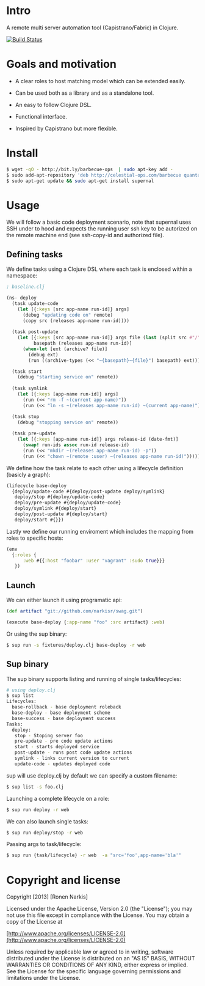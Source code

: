 # Intro

A remote multi server automation tool (Capistrano/Fabric) in Clojure.


[![Build Status](https://travis-ci.org/celestial-ops/supernal.png)](https://travis-ci.org/celestial-ops/supernal)

# Goals and motivation
 
 * A clear roles to host matching model which can be extended easily.
 
 * Can be used both as a library and as a standalone tool.

 * An easy to follow Clojure DSL. 

 * Functional interface.

 * Inspired by Capistrano but more flexible.

# Install 

```bash 
$ wget -qO - http://bit.ly/barbecue-ops  | sudo apt-key add -
$ sudo add-apt-repository 'deb http://celestial-ops.com/barbecue quantal main'
$ sudo apt-get update && sudo apt-get install supernal
```

# Usage

We will follow a basic code deployment scenario, note that supernal uses SSH under to hood and expects the running user ssh key to be autorized on the remote machine end (see ssh-copy-id and authorized file).

## Defining tasks

We define tasks using a Clojure DSL where each task is enclosed within a namespace:

```clojure
; baseline.clj

(ns- deploy 
  (task update-code
    (let [{:keys [src app-name run-id]} args]
      (debug "updating code on" remote) 
      (copy src (releases app-name run-id)))) 
 
  (task post-update
    (let [{:keys [src app-name run-id]} args file (last (split src #"/")) 
          basepath (releases app-name run-id)]
      (when-let [ext (archive? file)]
        (debug ext)
        (run ((archive-types (<< "~{basepath}~{file}") basepath) ext)))))

  (task start 
    (debug "starting service on" remote)) 
 
  (task symlink
    (let [{:keys [app-name run-id]} args]
      (run (<< "rm -f ~(current app-name)"))
      (run (<< "ln -s ~(releases app-name run-id) ~(current app-name)"))))

  (task stop
    (debug "stopping service on" remote))
     
  (task pre-update
    (let [{:keys [app-name run-id]} args release-id (date-fmt)]
      (swap! run-ids assoc run-id release-id)
      (run (<< "mkdir ~(releases app-name run-id) -p"))
      (run (<< "chown ~(remote :user) ~(releases app-name run-id)"))))) 
```

We define how the task relate to each other using a lifecycle definition (basicly a graph):

```clojure
(lifecycle base-deploy
  {deploy/update-code #{deploy/post-update deploy/symlink}
   deploy/stop #{deploy/update-code}
   deploy/pre-update #{deploy/update-code}
   deploy/symlink #{deploy/start} 
   deploy/post-update #{deploy/start}
   deploy/start #{}})
```

Lastly we define our running enviroment which includes the mapping from roles to specific hosts:

```clojure
(env 
  {:roles {
      :web #{{:host "foobar" :user "vagrant" :sudo true}}}
   })
```

## Launch
We can either launch it using programatic api:

```clojure
(def artifact "git://github.com/narkisr/swag.git")

(execute base-deploy {:app-name "foo" :src artifact} :web)
```

Or using the sup binary:

```bash
$ sup run -s fixtures/deploy.clj base-deploy -r web
```

## Sup binary

The sup binary supports listing and running of single tasks/lifecycles:

```bash 
# using deploy.clj 
$ sup list 
Lifecycles:
  base-rollback - base deployment roleback
  base-deploy - base deployment scheme
  base-success - base deployment success
Tasks:
  deploy:
   stop - Stoping server foo
   pre-update - pre code update actions
   start - starts deployed service
   post-update - runs post code update actions
   symlink - links current version to current
   update-code - updates deployed code
```

sup will use deploy.clj by default we can specify a custom filename:

```bash
$ sup list -s foo.clj
```

Launching a complete lifecycle on a role:

```bash 
$ sup run deploy -r web 
```

We can also launch single tasks:

```bash
$ sup run deploy/stop -r web 
```

Passing args to task/lifecycle:

```bash
$ sup run {task/lifecycle} -r web  -a "src='foo',app-name='bla'"
```

# Copyright and license

Copyright [2013] [Ronen Narkis]

Licensed under the Apache License, Version 2.0 (the "License");
you may not use this file except in compliance with the License.
You may obtain a copy of the License at

  [http://www.apache.org/licenses/LICENSE-2.0](http://www.apache.org/licenses/LICENSE-2.0)

Unless required by applicable law or agreed to in writing, software
distributed under the License is distributed on an "AS IS" BASIS,
WITHOUT WARRANTIES OR CONDITIONS OF ANY KIND, either express or implied.
See the License for the specific language governing permissions and
limitations under the License.
